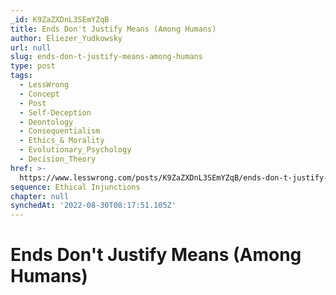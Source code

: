 ```yaml
---
_id: K9ZaZXDnL3SEmYZqB
title: Ends Don't Justify Means (Among Humans)
author: Eliezer_Yudkowsky
url: null
slug: ends-don-t-justify-means-among-humans
type: post
tags:
  - LessWrong
  - Concept
  - Post
  - Self-Deception
  - Deontology
  - Consequentialism
  - Ethics_& Morality
  - Evolutionary_Psychology
  - Decision_Theory
href: >-
  https://www.lesswrong.com/posts/K9ZaZXDnL3SEmYZqB/ends-don-t-justify-means-among-humans
sequence: Ethical Injunctions
chapter: null
synchedAt: '2022-08-30T08:17:51.105Z'
---
```


# Ends Don't Justify Means (Among Humans)
